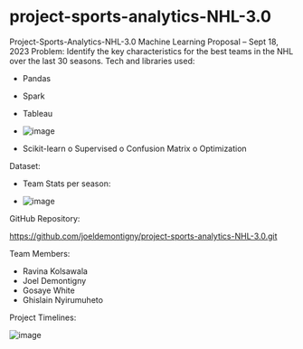 # project-sports-analytics-NHL-3.0

Project-Sports-Analytics-NHL-3.0
Machine Learning Proposal – Sept 18, 2023
Problem: Identify the key characteristics for the best teams in the NHL over the last 30 seasons.
Tech and libraries used:
-	Pandas
-	Spark
-	Tableau

-	![image](https://github.com/joeldemontigny/project-sports-analytics-NHL-3.0/assets/130711180/da4b5d7b-6805-4547-98c6-b99b5b1bfb4b)

-	Scikit-learn
o	Supervised
o	Confusion Matrix
o	Optimization

Dataset:
-	Team Stats per season:

-	![image](https://github.com/joeldemontigny/project-sports-analytics-NHL-3.0/assets/130711180/136e17ad-e829-49b9-b9db-d20a1422690c)

GitHub Repository:

https://github.com/joeldemontigny/project-sports-analytics-NHL-3.0.git

Team Members:
-	Ravina Kolsawala
-	Joel Demontigny
-	Gosaye White
-	Ghislain Nyirumuheto

Project Timelines:

![image](https://github.com/joeldemontigny/project-sports-analytics-NHL-3.0/assets/130711180/8be99e8f-669f-4e1a-ae58-d5b002405271)
